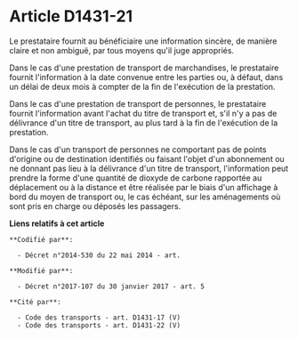 # Article D1431-21

Le prestataire fournit au bénéficiaire une information sincère, de manière claire et non ambiguë, par tous moyens qu'il juge
appropriés.

Dans le cas d'une prestation de transport de marchandises, le prestataire fournit l'information à la date convenue entre les
parties ou, à défaut, dans un délai de deux mois à compter de la fin de l'exécution de la prestation.

Dans le cas d'une prestation de transport de personnes, le prestataire fournit l'information avant l'achat du titre de
transport et, s'il n'y a pas de délivrance d'un titre de transport, au plus tard à la fin de l'exécution de la prestation.

Dans le cas d'un transport de personnes ne comportant pas de points d'origine ou de destination identifiés ou faisant l'objet
d'un abonnement ou ne donnant pas lieu à la délivrance d'un titre de transport, l'information peut prendre la forme d'une
quantité de dioxyde de carbone rapportée au déplacement ou à la distance et être réalisée par le biais d'un affichage à bord
du moyen de transport ou, le cas échéant, sur les aménagements où sont pris en charge ou déposés les passagers.

**Liens relatifs à cet article**

	**Codifié par**:

	  - Décret n°2014-530 du 22 mai 2014 - art.

	**Modifié par**:

	  - Décret n°2017-107 du 30 janvier 2017 - art. 5

	**Cité par**:

	  - Code des transports - art. D1431-17 (V)
	  - Code des transports - art. D1431-22 (V)

